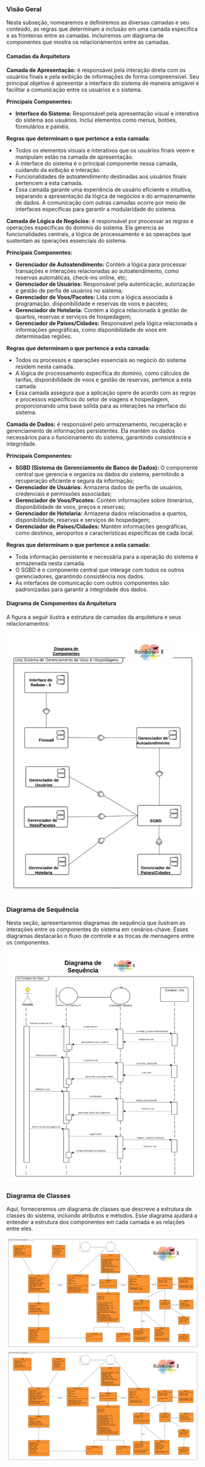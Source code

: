 ### Visão Geral

Nesta subseção, nomearemos e definiremos as diversas camadas e seu conteúdo, as regras que determinam a inclusão em uma camada específica e as fronteiras entre as camadas. Incluiremos um diagrama de componentes que mostra os relacionamentos entre as camadas.

#### Camadas da Arquitetura

**Camada de Apresentação:** é responsável pela interação direta com os usuários finais e pela exibição de informações de forma compreensível. Seu principal objetivo é apresentar a interface do sistema de maneira amigável e facilitar a comunicação entre os usuários e o sistema.

**Principais Componentes:**

- **Interface do Sistema:** Responsável pela apresentação visual e interativa do sistema aos usuários. Inclui elementos como menus, botões, formulários e painéis.

**Regras que determinam o que pertence a esta camada:** 

- Todos os elementos visuais e interativos que os usuários finais veem e manipulam estão na camada de apresentação. 
- A interface do sistema é o principal componente nessa camada, cuidando da exibição e interação. 
- Funcionalidades de autoatendimento destinadas aos usuários finais pertencem a esta camada.
- Essa camada garante uma experiência de usuário eficiente e intuitiva, separando a apresentação da lógica de negócios e do armazenamento de dados. A comunicação com outras camadas ocorre por meio de interfaces específicas para garantir a modularidade do sistema.


**Camada de Lógica de Negócios:** é responsável por processar as regras e operações específicas do domínio do sistema. Ela gerencia as funcionalidades centrais, a lógica de processamento e as operações que sustentam as operações essenciais do sistema.

**Principais Componentes:**

- **Gerenciador de Autoatendimento:**  Contém a lógica para processar transações e interações relacionadas ao autoatendimento, como reservas automáticas, check-ins online, etc;
- **Gerenciador de Usuários:** Responsável pela autenticação, autorização e gestão de perfis de usuários no sistema;
- **Gerenciador de Voos/Pacotes:** Lida com a lógica associada à programação, disponibilidade e reservas de voos e pacotes;
- **Gerenciador de Hotelaria:** Contém a lógica relacionada à gestão de quartos, reservas e serviços de hospedagem;
- **Gerenciador de Países/Cidades:** Responsável pela lógica relacionada a informações geográficas, como disponibilidade de voos em determinadas regiões.


**Regras que determinam o que pertence a esta camada:** 

- Todos os processos e operações essenciais ao negócio do sistema residem nesta camada. 
- A lógica de processamento específica do domínio, como cálculos de tarifas, disponibilidade de voos e gestão de reservas, pertence a esta camada. 
- Essa camada assegura que a aplicação opere de acordo com as regras e processos específicos do setor de viagens e hospedagem, proporcionando uma base sólida para as interações na interface do sistema.


**Camada de Dados:** é responsável pelo armazenamento, recuperação e gerenciamento de informações persistentes. Ela mantém os dados necessários para o funcionamento do sistema, garantindo consistência e integridade.

**Principais Componentes:**

- **SGBD (Sistema de Gerenciamento de Banco de Dados):** O componente central que gerencia e organiza os dados do sistema, permitindo a recuperação eficiente e segura da informação;
- **Gerenciador de Usuários:** Armazena dados de perfis de usuários, credenciais e permissões associadas;
- **Gerenciador de Voos/Pacotes:** Contém informações sobre itinerários, disponibilidade de voos, preços e reservas;
- **Gerenciador de Hotelaria:** Armazena dados relacionados a quartos, disponibilidade, reservas e serviços de hospedagem;
- **Gerenciador de Países/Cidades:** Mantém informações geográficas, como destinos, aeroportos e características específicas de cada local.

**Regras que determinam o que pertence a esta camada:**

- Toda informação persistente e necessária para a operação do sistema é armazenada nesta camada.
- O SGBD é o componente central que interage com todos os outros gerenciadores, garantindo consistência nos dados.
- As interfaces de comunicação com outros componentes são padronizadas para garantir a integridade dos dados.



#### Diagrama de Componentes da Arquitetura

A figura a seguir ilustra a estrutura de camadas da arquitetura e seus relacionamentos:

![Logo do Rainbow](img/Diag_Componentes_Arquitetura.png)

### Diagrama de Sequência

Nesta seção, apresentaremos diagramas de sequência que ilustram as interações entre os componentes do sistema em cenários-chave. Esses diagramas destacarão o fluxo de controle e as trocas de mensagens entre os componentes.

![Logo do Rainbow](img/Diagrama_sequencia.png)

### Diagrama de Classes

Aqui, forneceremos um diagrama de classes que descreve a estrutura de classes do sistema, incluindo atributos e métodos. Esse diagrama ajudará a entender a estrutura dos componentes em cada camada e as relações entre eles.

![Logo do Rainbow](img/D_class-Rainbow-X.png)
![Logo do Rainbow](img/D_class-Rainbow-X.png)

